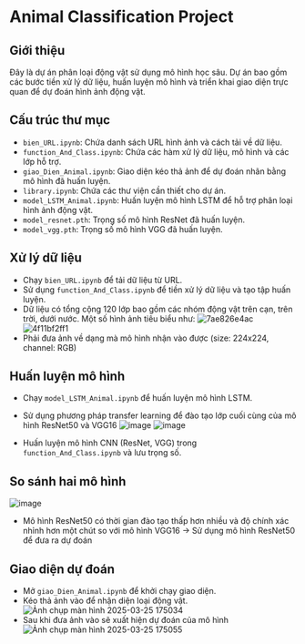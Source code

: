 # Animal Classification Project

## Giới thiệu
Đây là dự án phân loại động vật sử dụng mô hình học sâu. Dự án bao gồm các bước tiền xử lý dữ liệu, huấn luyện mô hình và triển khai giao diện trực quan để dự đoán hình ảnh động vật.

## Cấu trúc thư mục
- `bien_URL.ipynb`: Chứa danh sách URL hình ảnh và cách tải về dữ liệu.
- `function_And_Class.ipynb`: Chứa các hàm xử lý dữ liệu, mô hình và các lớp hỗ trợ.
- `giao_Dien_Animal.ipynb`: Giao diện kéo thả ảnh để dự đoán nhãn bằng mô hình đã huấn luyện.
- `library.ipynb`: Chứa các thư viện cần thiết cho dự án.
- `model_LSTM_Animal.ipynb`: Huấn luyện mô hình LSTM để hỗ trợ phân loại hình ảnh động vật.
- `model_resnet.pth`: Trọng số mô hình ResNet đã huấn luyện.
- `model_vgg.pth`: Trọng số mô hình VGG đã huấn luyện.

## Xử lý dữ liệu
- Chạy `bien_URL.ipynb` để tải dữ liệu từ URL.
- Sử dụng `function_And_Class.ipynb` để tiền xử lý dữ liệu và tạo tập huấn luyện.
- Dữ liệu có tổng cộng 120 lớp bao gồm các nhóm động vật trên cạn, trên trời, dưới nước. Một số hình ảnh tiêu biểu như:
![7ae826e4ac](https://github.com/user-attachments/assets/94d515c1-eb07-4a2b-ad69-0c5f340cb536)
![4f11bf2ff1](https://github.com/user-attachments/assets/f394b41f-53aa-46a7-94ff-310a0095411d)
- Phải đưa ảnh về dạng mà mô hình nhận vào được (size: 224x224, channel: RGB)
  
## Huấn luyện mô hình
- Chạy `model_LSTM_Animal.ipynb` để huấn luyện mô hình LSTM.
- Sử dụng phương pháp transfer learning để đào tạo lớp cuối cùng của mô hình ResNet50 và VGG16
  ![image](https://github.com/user-attachments/assets/15970fe8-034c-4b2c-b5d8-3a6c75720c0c)
  ![image](https://github.com/user-attachments/assets/1656c82f-1c7d-4cce-93bf-3c02707dde73)

- Huấn luyện mô hình CNN (ResNet, VGG) trong `function_And_Class.ipynb` và lưu trọng số.

## So sánh hai mô hình
![image](https://github.com/user-attachments/assets/a66ea0b1-3dfc-4042-a81b-b901eb5411cb)
- Mô hình ResNet50 có thời gian đào tạo thấp hơn nhiều và độ chính xác nhỉnh hơn một chút so với mô hình VGG16
-> Sử dụng mô hình ResNet50 để đưa ra dự đoán

## Giao diện dự đoán
- Mở `giao_Dien_Animal.ipynb` để khởi chạy giao diện.
- Kéo thả ảnh vào để nhận diện loại động vật.
  ![Ảnh chụp màn hình 2025-03-25 175034](https://github.com/user-attachments/assets/1e9668c1-3ac6-4e4c-9ad9-d458eb6fcbb8)
- Sau khi đưa ảnh vào sẽ xuất hiện dự đoán của mô hình
  ![Ảnh chụp màn hình 2025-03-25 175055](https://github.com/user-attachments/assets/93676bc2-2734-44c2-9810-95760bd66044)
  

  


